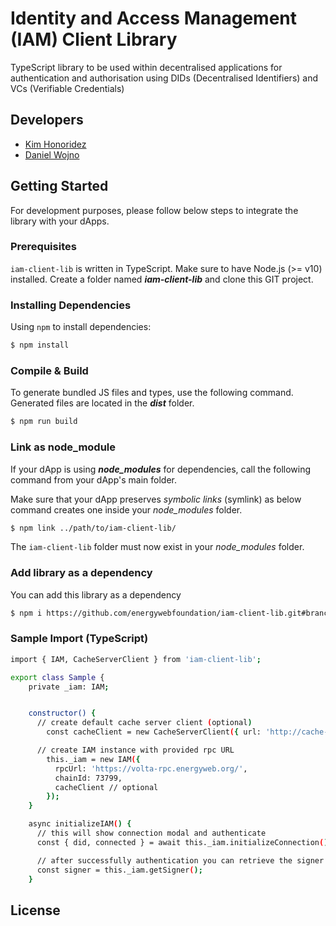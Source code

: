 # Identity and Access Management (IAM) Client Library
TypeScript library to be used within decentralised applications for authentication and authorisation using DIDs (Decentralised Identifiers) and VCs (Verifiable Credentials)

## Developers
 - [Kim Honoridez](https://github.com/kim-energyweb>)
 - [Daniel Wojno](https://github.com/dwojno>)

## Getting Started
For development purposes, please follow below steps to integrate the library with your dApps.

### Prerequisites
`iam-client-lib` is written in TypeScript. Make sure to have Node.js (>= v10) installed.
Create a folder named ***iam-client-lib*** and clone this GIT project.

### Installing Dependencies
Using `npm` to install dependencies:
```sh
$ npm install
```

### Compile & Build
To generate bundled JS files and types, use the following command. Generated files are located in the ***dist*** folder.
```sh
$ npm run build
```

### Link as node_module
If your dApp is using ***node_modules*** for dependencies, call the following command from your dApp's main folder. 

Make sure that your dApp preserves *symbolic links* (symlink) as below command creates one inside your *node_modules* folder. 

```sh
$ npm link ../path/to/iam-client-lib/
```
The `iam-client-lib` folder must now exist in your *node_modules* folder.

### Add library as a dependency

You can add this library as a dependency

```sh
$ npm i https://github.com/energywebfoundation/iam-client-lib.git#branch_name
```


### Sample Import (TypeScript)
```sh
import { IAM, CacheServerClient } from 'iam-client-lib';

export class Sample {
    private _iam: IAM;


    constructor() {
      // create default cache server client (optional)
        const cacheClient = new CacheServerClient({ url: 'http://cache-server.com'})

      // create IAM instance with provided rpc URL
        this._iam = new IAM({
          rpcUrl: 'https://volta-rpc.energyweb.org/',
          chainId: 73799,
          cacheClient // optional
        });
    }

    async initializeIAM() {
      // this will show connection modal and authenticate
      const { did, connected } = await this._iam.initializeConnection();

      // after successfully authentication you can retrieve the signer
      const signer = this._iam.getSigner();
    }

```



## License
